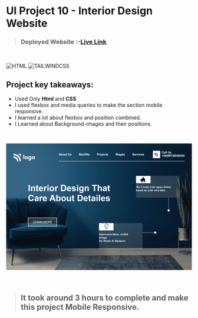 # UI Project 10 - Interior Design Website

> ### **Deployed Website** :-[Live Link](https://ui-project-10.netlify.app/)
<br>

![HTML](https://img.shields.io/badge/Html-5-E34F26?style=for-the-badge&logo=HTML5)
![TAILWINDCSS](https://img.shields.io/badge/Css-3-06B6D4?style=for-the-badge&logo=css3)

## Project key takeaways:

  - Used Only **Html** and **CSS**
  - I used flexbox and media queries to make the section mobile responsive.
  - I learned a lot about flexbox and position combined.
  - I Learned about Background-images and their positions.

  <br>

![Project-Image](image-10.png)

<br>

> ## It took around 3 hours to complete and make this project **Mobile** Responsive.
